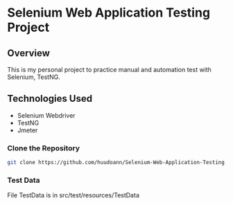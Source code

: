 # Selenium Web Application Testing Project

## Overview
This is my personal project to practice manual and automation test with Selenium, TestNG.

## Technologies Used
- Selenium Webdriver
- TestNG
- Jmeter

### Clone the Repository
```bash
git clone https://github.com/huudoann/Selenium-Web-Application-Testing.git
```

### Test Data
File TestData is in src/test/resources/TestData
